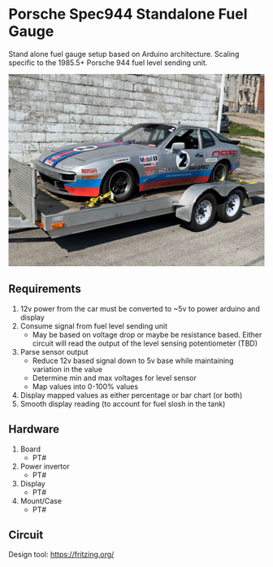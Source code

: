 # Porsche Spec944 Standalone Fuel Gauge
Stand alone fuel gauge setup based on Arduino architecture. Scaling specific to the 1985.5+ Porsche 944 fuel level sending unit.

<img src="/resources/images/944_edit.jpg" alt="944" width="900"/>

## Requirements

1. 12v power from the car must be converted to ~5v to power arduino and display
1. Consume signal from fuel level sending unit
    - May be based on voltage drop or maybe be resistance based. Either circuit will read the output of the level sensing potentiometer (TBD)
1. Parse sensor output
    - Reduce 12v based signal down to 5v base while maintaining variation in the value
    - Determine min and max voltages for level sensor
    - Map values into 0-100% values
1. Display mapped values as either percentage or bar chart (or both)
1. Smooth display reading (to account for fuel slosh in the tank)

## Hardware

1. Board
    - PT#
1. Power invertor
    - PT#
1. Display
    - PT#
1. Mount/Case
    - PT#

## Circuit

Design tool: https://fritzing.org/
